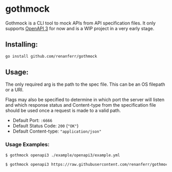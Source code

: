 # gothmock

Gothmock is a CLI tool to mock APIs from API specification files. It only supports [OpenAPI 3](https://swagger.io/specification/) for now and is a WIP project in a very early stage.

## Installing:
```bash
go install github.com/renanferr/gothmock
```

## Usage:
The only required arg is the path to the spec file. This can be an OS filepath or a URI.

Flags may also be specified to determine in which port the server will listen and which response status and Content-type from the specification file should be used once a request is made to a valid path.

- Default Port: `:6666`
- Default Status Code: `200` (`"OK"`)
- Default Content-type: `"application/json"`

### Usage Examples: 
```bash
$ gothmock openapi3 ./example/openapi3/example.yml
```

```bash
$ gothmock openapi3 https://raw.githubusercontent.com/renanferr/gothmock/master/example/openapi3/example.yml --port 8080 --status 500 --content application/json
```
